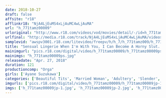 ```yaml
---
date: 2018-10-27
draft: false
affsite: "r18"
afflinkr18: "NjA4LjEuMS4xLjAuMC4wLjAuMA"
url: "h_771tamz00009"
urloriginal: "http://www.r18.com/videos/vod/movies/detail/-/id=h_771tamz00009"
urlfinal: "http://media.r18.com/track/NjA4LjEuMS4xLjAuMC4wLjAuMA/videos/vod/movies/detail/-/id=h_771tamz00009"
samplevid: "awspv3001.r18.com/litevideo/freepv/h/h_7/h_771tamz009/h_771tamz009_dmb_w.mp4"
title: "Sensual Lingerie When I'm With You, I Can Become A Horny Slut... Ayane Suzukawa"
mainimgurl: "pics.r18.com/digital/video/h_771tamz00009/h_771tamz00009ps.jpg"
mainimgs: "h_771tamz00009ps.jpg"
releasedate: "Apr. 27, 2018"
duration: 121
productioncomp: "Orga"
girls: ['Ayane Suzukawa']
categories: ['Beautiful Tits', 'Married Woman', 'Adultery', 'Slender', 'Lingerie', 'Featured Actress', 'Drama', 'Hi-Def']
imgurls: ['pics.r18.com/digital/video/h_771tamz00009/h_771tamz00009jp-1.jpg', 'pics.r18.com/digital/video/h_771tamz00009/h_771tamz00009jp-2.jpg', 'pics.r18.com/digital/video/h_771tamz00009/h_771tamz00009jp-3.jpg', 'pics.r18.com/digital/video/h_771tamz00009/h_771tamz00009jp-4.jpg', 'pics.r18.com/digital/video/h_771tamz00009/h_771tamz00009jp-5.jpg', 'pics.r18.com/digital/video/h_771tamz00009/h_771tamz00009jp-6.jpg', 'pics.r18.com/digital/video/h_771tamz00009/h_771tamz00009jp-7.jpg', 'pics.r18.com/digital/video/h_771tamz00009/h_771tamz00009jp-8.jpg', 'pics.r18.com/digital/video/h_771tamz00009/h_771tamz00009jp-9.jpg', 'pics.r18.com/digital/video/h_771tamz00009/h_771tamz00009jp-10.jpg', 'pics.r18.com/digital/video/h_771tamz00009/h_771tamz00009jp-11.jpg', 'pics.r18.com/digital/video/h_771tamz00009/h_771tamz00009jp-12.jpg', 'pics.r18.com/digital/video/h_771tamz00009/h_771tamz00009jp-13.jpg', 'pics.r18.com/digital/video/h_771tamz00009/h_771tamz00009jp-14.jpg', 'pics.r18.com/digital/video/h_771tamz00009/h_771tamz00009jp-15.jpg', 'pics.r18.com/digital/video/h_771tamz00009/h_771tamz00009jp-16.jpg', 'pics.r18.com/digital/video/h_771tamz00009/h_771tamz00009jp-17.jpg', 'pics.r18.com/digital/video/h_771tamz00009/h_771tamz00009jp-18.jpg', 'pics.r18.com/digital/video/h_771tamz00009/h_771tamz00009jp-19.jpg', 'pics.r18.com/digital/video/h_771tamz00009/h_771tamz00009jp-20.jpg']
imgs: ['h_771tamz00009jp-1.jpg', 'h_771tamz00009jp-2.jpg', 'h_771tamz00009jp-3.jpg', 'h_771tamz00009jp-4.jpg', 'h_771tamz00009jp-5.jpg', 'h_771tamz00009jp-6.jpg', 'h_771tamz00009jp-7.jpg', 'h_771tamz00009jp-8.jpg', 'h_771tamz00009jp-9.jpg', 'h_771tamz00009jp-10.jpg', 'h_771tamz00009jp-11.jpg', 'h_771tamz00009jp-12.jpg', 'h_771tamz00009jp-13.jpg', 'h_771tamz00009jp-14.jpg', 'h_771tamz00009jp-15.jpg', 'h_771tamz00009jp-16.jpg', 'h_771tamz00009jp-17.jpg', 'h_771tamz00009jp-18.jpg', 'h_771tamz00009jp-19.jpg', 'h_771tamz00009jp-20.jpg']
---
```

